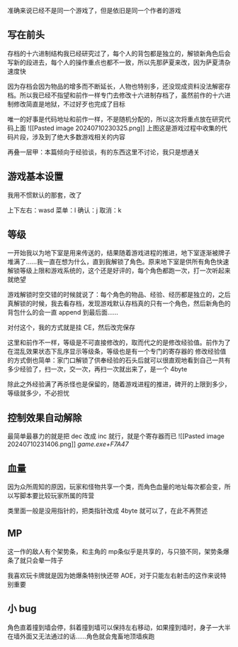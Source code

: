 准确来说已经不是同一个游戏了，但是依旧是同一个作者的游戏

## 写在前头

存档的十六进制结构我已经研究过了，每个人的背包都是独立的，解锁新角色后会写新的段进去，每个人的操作重点也都不一致，所以先那萨夏来改，因为萨夏清杂速度快

因为存档会因为物品的增多而不断延长，人物也特别多，还没现成资料没法解密存档。所以我已经不指望和前作一样专门去修改十六进制存档了，虽然前作的十六进制修改简直是地狱，不过好歹也完成了目标

唯一的好事是代码地址和前作一样，不是随机分配的，所以这次将重点放在研究代码上面
![[Pasted image 20240710230325.png]]
上图这是游戏过程中收集的代码片段，涉及到了绝大多数游戏相关的内容

再叠一层甲：本篇倾向于经验谈，有的东西这里不讨论，我只是想通关

## 游戏基本设置

我用不惯默认的那套，改了

上下左右：wasd
菜单：l
确认：j
取消：k
	
## 等级

一开始我以为地下室是用来传送的，结果随着游戏进程的推进，地下室逐渐被牌子堆满了......我一直在想为什么，直到我解锁了角色。原来地下室是供所有角色快速解锁等级上限和游戏系统的，这个还是好评的，每个角色都跑一次，打一次听起来就绝望

游戏解锁时空交错的时候就说了：每个角色的物品、经验、经历都是独立的，之后真解锁的时候，我去看存档，发现游戏默认存档真的只有一个角色，然后新角色的背包什么的会一直 append 到最后面......

对付这个，我的方式就是挂 CE，然后改完保存

这里和前作不一样，等级是不可直接修改的，取而代之的是修改经验值。前作为了在混乱效果状态下乱序显示等级条，等级也是有一个专门的寄存器的
修改经验值的方式倒也简单：家门口解锁了供奉经验的石头后就可以很直观地看到自己一共有多少经验了，扫一次，交一次，再扫一次就出来了，是一个 4byte

除此之外经验满了再杀怪也是保留的，随着游戏进程的推进，碑开的上限到多少，等级就多少，不必担忧
## 控制效果自动解除

最简单最暴力的就是把 dec 改成 inc 就行，就是个寄存器而已
![[Pasted image 20240710231406.png]]
*game.exe+F7A47*

## 血量
因为众所周知的原因，玩家和怪物共享一个类，而角色血量的地址每次都会变，所以写脚本要比较玩家所属的阵营

类里面一般是没用指针的，把类指针改成 4byte 就可以了，在此不再赘述

## MP
这一作的敌人有个架势条，和主角的 mp条似乎是共享的，与只狼不同，架势条爆条了就只会晕一阵子

我喜欢玩卡牌就是因为她爆条特别快还带 AOE，对于只能左右射击的这作来说特别重要

## 小 bug

角色直着撞到墙会停，斜着撞到墙可以保持左右移动，如果撞到墙时，身子一大半在墙外面又无法通过的话......角色就会鬼畜地顶墙疾跑